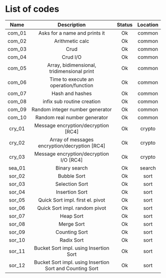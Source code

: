 # List of codes  
| Name   | Description                                              | Status | Location |
| :---:  |  :---:                                                   | :---:  | :---:    |
| com_01 | Asks for a name and prints it                            | Ok     | common   |
| com_02 | Arithmetic calc                                          | Ok     | common   |
| com_03 | Crud                                                     | Ok     | common   |
| com_04 | Crud I/O                                                 | Ok     | common   |
| com_05 | Array, bidimensional, tridimensional print               | Ok     | common   |
| com_06 | Time to execute an operation/function                    | Ok     | common   |
| com_07 | Hash and hashes                                          | Ok     | common   |
| com_08 | infix sub routine creation                               | Ok     | common   |
| com_09 | Random integer number generator                          | Ok     | common   |
| com_10 | Random real number generator                             | Ok     | common   |
| cry_01 | Message encryption/decryption [RC4]                      | Ok     | crypto   |
| cry_02 | Array of messages encryption/decryption [RC4]            | Ok     | crypto   |
| cry_03 | Message encryption/decryption I/O [RC4]                  | Ok     | crypto   |
| sea_01 | Binary search                                            | Ok     | search   |
| sor_02 | Bubble Sort                                              | Ok     | sort     |
| sor_03 | Selection Sort                                           | Ok     | sort     | 
| sor_04 | Insertion Sort                                           | Ok     | sort     |
| sor_05 | Quick Sort impl. first el. pivot                         | Ok     | sort     |
| sor_06 | Quick Sort impl. random pivot                            | Ok     | sort     |
| sor_07 | Heap Sort                                                | Ok     | sort     |
| sor_08 | Merge Sort                                               | Ok     | sort     |
| sor_09 | Counting Sort                                            | Ok     | sort     |
| sor_10 | Radix Sort                                               | Ok     | sort     |
| sor_11 | Bucket Sort impl. using Insertion Sort                   | Ok     | sort     |
| sor_12 | Bucket Sort impl. using Insertion Sort and Counting Sort | Ok     | sort     |

